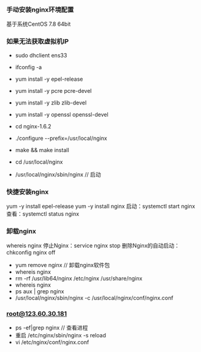 ### 手动安装nginx环境配置
基于系统CentOS 7.8 64bit
### 如果无法获取虚拟机IP
- sudo dhclient ens33
- ifconfig -a

- yum install -y epel-release
- yum install -y pcre pcre-devel
- yum install -y zlib zlib-devel
- yum install -y openssl openssl-devel
- cd nginx-1.6.2
- ./configure --prefix=/usr/local/nginx
- make && make install
- cd /usr/local/nginx
- /usr/local/nginx/sbin/nginx // 启动

### 快捷安装nginx
yum -y install epel-release
yum -y install nginx
启动：systemctl start nginx
查看：systemctl status nginx


### 卸载nginx
whereis nginx
停止Nginx：service nginx stop
删除Nginx的自动启动：chkconfig nginx off
- yum remove nginx // 卸载nginx软件包 
- whereis nginx
- rm -rf /usr/lib64/nginx /etc/nginx /usr/share/nginx
- whereis nginx
- ps aux | grep nginx
- /usr/local/nginx/sbin/nginx -c /usr/local/nginx/conf/nginx.conf


### root@123.60.30.181
- ps -ef|grep nginx  // 查看进程
- 重启 /etc/nginx/sbin/nginx -s reload
- vi /etc/nginx/conf/nginx.conf
  